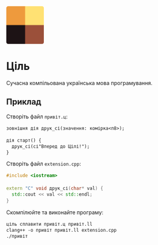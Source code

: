 <img src="./assets/logo.png" width="100" height="100" />

# Ціль

Сучасна компільована українська мова програмування.

## Приклад

Створіть файл `привіт.ц`:

```ціль
зовнішня дія друк_сі(значення: комірка<п8>);

дія старт() {
  друк_сі(сі"Вперед до Цілі!");
}
```

Створіть файл `extension.cpp`:

```c++
#include <iostream>

extern "C" void друк_сі(char* val) {
  std::cout << val << std::endl;
}
```

Скомпілюйте та виконайте програму:

```shell
ціль сплавити привіт.ц привіт.ll
clang++ -o привіт привіт.ll extension.cpp
./привіт
```